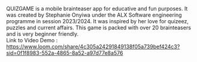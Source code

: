 QUIZGAME is a mobile brainteaser app for educative and fun purposes. It was created by Stephanie Onyiwa under the ALX Software engineering programme in session 2023/2024. It was inspired by her love for quizeez, puzzles and current affairs. This game is packed with over 20 brainteasers and is very beginner friendly.                                           
                                                                                                                                                                                    Link to Video Demo : https://www.loom.com/share/4c305a24291849138f05a739bef424c3?sid=0f1f8983-552a-4865-8a52-a97d77e8a576

